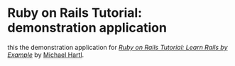 # Ruby on Rails Tutorial: demonstration application

this the demonstration application for [*Ruby on Rails Tutorial: Learn Rails by Example*](http://railstutorial.org) by [Michael Hartl](http://michaelhartl.com).
